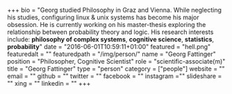 +++
bio = "Georg studied Philosophy in Graz and Vienna. While neglecting his studies, configuring linux & unix systems has become his major obsession. He is currently working on his master-thesis exploring the relationship between probability theory and logic. His research interests include: **philosophy of complex systems**, **cognitive science**, **statistics**, **probability**"
date = "2016-06-01T10:59:11+01:00"
featured = "hell.png"
featuredalt = ""
featuredpath = "/img/person/"
name = "Georg Fattinger"
position = "Philosopher, Cognitive Scientist"
role = "scientific-associate(m)"
title = "Georg Fattinger"
type = "person"
category = ["people"]
website = ""
email = ""
github = ""
twitter = ""
facebook = ""
instagram =""
slideshare = ""
xing = ""
linkedin = ""
+++
